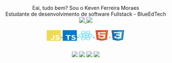 <div align="center">
Eai, tudo bem? Sou o Keven Ferreira Moraes<br>
Estudante de desenvolvimento de software Fullstack - BlueEdTech 
</div>
<div align="center">
  <a href="https://github.com/Kevenfz">
  <img height="180em" src="https://github-readme-stats.vercel.app/api?username=kevenfz&show_icons=true&theme=tokyonight&include_all_commits=true&count_private=true"/>
  <img height="180em" src="https://github-readme-stats.vercel.app/api/top-langs/?username=kevenfz&layout=compact&langs_count=7&theme=tokyonight"/>
</div>
  
<div align="center" style="display: inline_block"><br>
  <img align="center" alt="Keven-Js" height="30" width="40" src="https://raw.githubusercontent.com/devicons/devicon/master/icons/javascript/javascript-plain.svg">
  <img align="center" alt="Keven-Ts" height="30" width="40" src="https://raw.githubusercontent.com/devicons/devicon/master/icons/typescript/typescript-plain.svg">
  <img align="center" alt="Keven-React" height="30" width="40" src="https://raw.githubusercontent.com/devicons/devicon/master/icons/react/react-original.svg">
  <img align="center" alt="Keven-HTML" height="30" width="40" src="https://raw.githubusercontent.com/devicons/devicon/master/icons/html5/html5-original.svg">
  <img align="center" alt="Keven-CSS" height="30" width="40" src="https://raw.githubusercontent.com/devicons/devicon/master/icons/css3/css3-original.svg">
</div>
  
  ##
 
<div align="center"> 
  <a href="https://www.linkedin.com/in/keven-ferreira-moraes-4327a463/" target="_blank"><img src="https://img.shields.io/badge/-LinkedIn-%230077B5?style=for-the-badge&logo=linkedin&logoColor=white" target="_blank"></a> 
  <a href="https://www.instagram.com/kevenfz_/" target="_blank"><img src="https://img.shields.io/badge/-Instagram-%23E4405F?style=for-the-badge&logo=instagram&logoColor=white" target="_blank"></a>
 <a href="https://kevenferreira6.wixsite.com/my-site" target="_blank"><img src="https://img.shields.io/badge/Blogger-FF5722?style=for-the-badge&logo=blogger&logoColor=white" target="_blank"></a> 
  <a href = "mailto:keven.ferreira@hotmail.com"><img src="https://img.shields.io/badge/-Gmail-%23333?style=for-the-badge&logo=gmail&logoColor=white" target="_blank"></a>
  
<!--  
  ![Snake animation](https://github.com/kevenfz/kevenfz/blob/output/github-contribution-grid-snake.svg) -->
 
</div>

